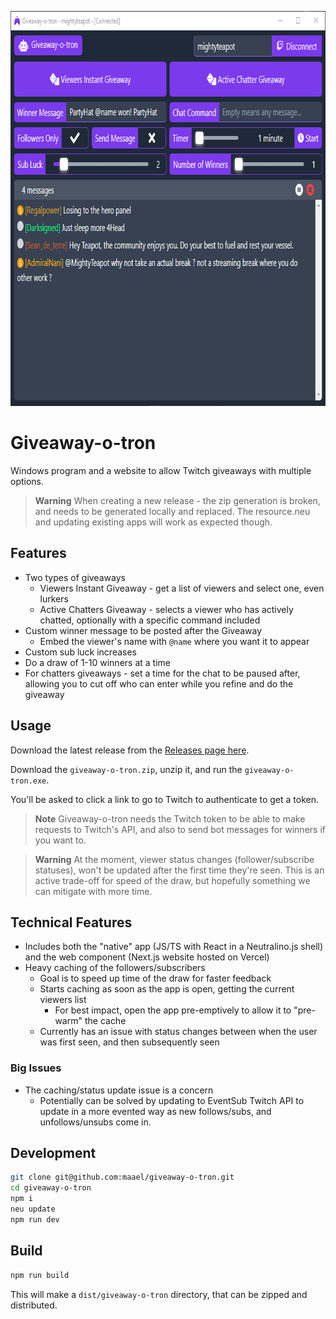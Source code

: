 <p align="center">
  <img width="802" height="632" src="./screenshot.png">
</p>

# Giveaway-o-tron

Windows program and a website to allow Twitch giveaways with multiple options.

> **Warning**
> When creating a new release - the zip generation is broken, and needs to be generated locally and replaced.
> The resource.neu and updating existing apps will work as expected though.

## Features

- Two types of giveaways
  - Viewers Instant Giveaway - get a list of viewers and select one, even lurkers
  - Active Chatters Giveaway - selects a viewer who has actively chatted, optionally with a specific command included
- Custom winner message to be posted after the Giveaway
  - Embed the viewer's name with `@name` where you want it to appear
- Custom sub luck increases
- Do a draw of 1-10 winners at a time
- For chatters giveaways - set a time for the chat to be paused after, allowing you to cut off who can enter while you refine and do the giveaway

## Usage

Download the latest release from the [Releases page here](https://github.com/maael/giveaway-o-tron/releases).

Download the `giveaway-o-tron.zip`, unzip it, and run the `giveaway-o-tron.exe`.

You'll be asked to click a link to go to Twitch to authenticate to get a token.

> **Note**
> Giveaway-o-tron needs the Twitch token to be able to make requests to Twitch's API, and also to send bot messages for winners if you want to.

> **Warning**
> At the moment, viewer status changes (follower/subscribe statuses), won't be updated after the first time they're seen.
> This is an active trade-off for speed of the draw, but hopefully something we can mitigate with more time.

## Technical Features

- Includes both the "native" app (JS/TS with React in a Neutralino.js shell) and the web component (Next.js website hosted on Vercel)
- Heavy caching of the followers/subscribers
  - Goal is to speed up time of the draw for faster feedback
  - Starts caching as soon as the app is open, getting the current viewers list
    - For best impact, open the app pre-emptively to allow it to "pre-warm" the cache
  - Currently has an issue with status changes between when the user was first seen, and then subsequently seen

### Big Issues

- The caching/status update issue is a concern
  - Potentially can be solved by updating to EventSub Twitch API to update in a more evented way as new follows/subs, and unfollows/unsubs come in.

## Development

```sh
git clone git@github.com:maael/giveaway-o-tron.git
cd giveaway-o-tron
npm i
neu update
npm run dev
```

## Build

```sh
npm run build
```

This will make a `dist/giveaway-o-tron` directory, that can be zipped and distributed.
